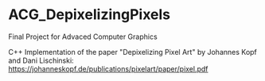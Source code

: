 # ACG_DepixelizingPixels

Final Project for Advaced Computer Graphics

C++ Implementation of the paper "Depixelizing Pixel Art" by Johannes Kopf and Dani Lischinski:
https://johanneskopf.de/publications/pixelart/paper/pixel.pdf
